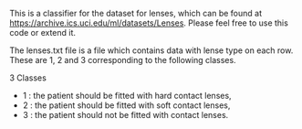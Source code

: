 This is a classifier for the dataset for lenses, which can be found at https://archive.ics.uci.edu/ml/datasets/Lenses. Please feel free to use this code or extend it.

The lenses.txt file is a file which contains data with lense type on each row. These are 1, 2 and 3 corresponding to the following classes.

3 Classes

- 1 : the patient should be fitted with hard contact lenses,
- 2 : the patient should be fitted with soft contact lenses,
- 3 : the patient should not be fitted with contact lenses.


